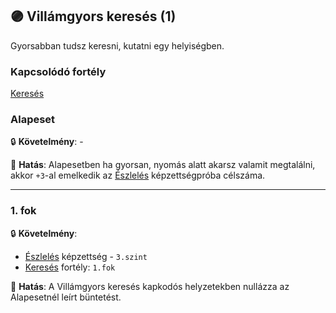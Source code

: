 ## 🟣 Villámgyors keresés (1)

Gyorsabban tudsz keresni, kutatni egy helyiségben.

### Kapcsolódó fortély

[Keresés](kereses.md)

### Alapeset

🔒 **Követelmény**:  - 

🌟 **Hatás**: Alapesetben ha gyorsan, nyomás alatt akarsz valamit megtalálni, akkor `+3`-al emelkedik az [Észlelés](../kepzettsegek.primer.altalanos/eszleles.md#c%C3%A9lsz%C3%A1mot-m%C3%B3dos%C3%ADt%C3%B3-k%C3%B6r%C3%BClm%C3%A9nyek) képzettségpróba célszáma.

---
### 1. fok

🔒 **Követelmény**:

- [Észlelés](../kepzettsegek.primer.altalanos/eszleles.md) képzettség - `3.szint`
- [Keresés](kereses.md) fortély: `1.fok`

🌟 **Hatás**: A Villámgyors keresés kapkodós helyzetekben nullázza az Alapesetnél leírt büntetést.

<br />

